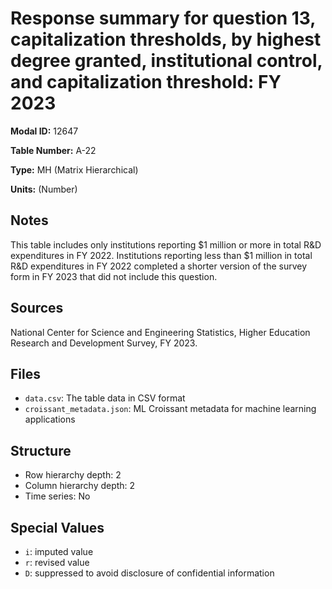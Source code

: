 # Response summary for question 13, capitalization thresholds, by highest degree granted, institutional control, and capitalization threshold: FY 2023

**Modal ID:** 12647

**Table Number:** A-22

**Type:** MH (Matrix Hierarchical)

**Units:** (Number)

## Notes

This table includes only institutions reporting $1 million or more in total R&D expenditures in FY 2022. Institutions reporting less than $1 million in total R&D expenditures in FY 2022 completed a shorter version of the survey form in FY 2023 that did not include this question.

## Sources

National Center for Science and Engineering Statistics, Higher Education Research and Development Survey, FY 2023.

## Files

- `data.csv`: The table data in CSV format
- `croissant_metadata.json`: ML Croissant metadata for machine learning applications

## Structure

- Row hierarchy depth: 2
- Column hierarchy depth: 2
- Time series: No

## Special Values

- `i`: imputed value
- `r`: revised value
- `D`: suppressed to avoid disclosure of confidential information
